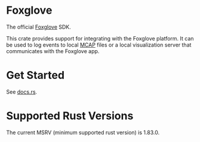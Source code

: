 # Foxglove

The official [Foxglove] SDK.

This crate provides support for integrating with the Foxglove platform. It can be used to log
events to local [MCAP] files or a local visualization server that communicates with the
Foxglove app.

[Foxglove]: https://docs.foxglove.dev/
[MCAP]: https://mcap.dev/

# Get Started

See [docs.rs](https://docs.rs/foxglove).

# Supported Rust Versions

The current MSRV (minimum supported rust version) is 1.83.0.
